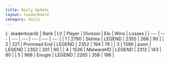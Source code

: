 ```yaml
---
title: Daily Update
layout: leaderboard
category: daily
---
```


{: .leaderboard}
| Rank | LV | Player | Division | Elo | Wins | Losses |
| --- | --- | --- | --- | --- | --- | --- |
| <span data-change="1">1</span> | 2790 | <span title="ID: 353063">Sktima</span> | LEGEND | <span data-change="4">2355</span> | <span data-change="1">268</span> | <span data-change="0">90</span> |
| <span data-change="1">2</span> | 221 | <span title="ID: 756478">Promised End</span> | LEGEND | <span data-change="15">2352</span> | <span data-change="3">194</span> | <span data-change="0">76</span> |
| <span data-change="-2">3</span> | 1386 | <span title="ID: 540690">poon</span> | LEGEND | <span data-change="0">2352</span> | <span data-change="0">201</span> | <span data-change="0">90</span> |
| <span data-change="0">4</span> | 1536 | <span title="ID: 261794">MalwareHD</span> | LEGEND | <span data-change="0">2312</span> | <span data-change="0">143</span> | <span data-change="0">80</span> |
| <span data-change="50">5</span> | 968 | <span title="ID: 623502">Enugie</span> | LEGEND | <span data-change="139">2265</span> | <span data-change="30">358</span> | <span data-change="5">186</span> |